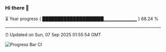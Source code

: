 ### Hi there 👋

⏳ Year progress { ████████████████████▁▁▁▁▁▁▁▁▁▁ } 68.24 %

---

⏰ Updated on Sun, 07 Sep 2025 01:55:54 GMT

![Progress Bar CI](https://github.com/ZhaoGui/ZhaoGui/workflows/Progress%20Bar%20CI/badge.svg)
